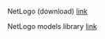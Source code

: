 NetLogo (download)  [link](https://ccl.northwestern.edu/netlogo/)  

NetLogo models library  [link](https://ccl.northwestern.edu/netlogo/models/)  
